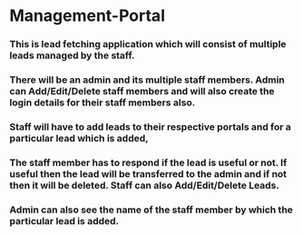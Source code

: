 # Management-Portal
  ### This is lead fetching application which will consist of multiple leads managed by the staff. 
  ### There will be an admin and its multiple staff members. Admin can Add/Edit/Delete staff members and will also create the login details for their staff members also. 
  ### Staff will have to add leads to their respective portals and for a particular lead which is added,
  ### The staff member has to respond if the lead is useful or not. If useful then the lead will be transferred to the admin and if not then it will be deleted.  Staff can also Add/Edit/Delete Leads. 
 ### Admin can also see the name of the staff member by which the particular lead is added.
